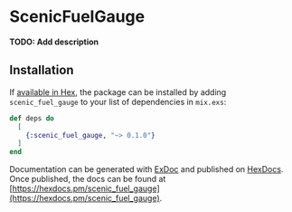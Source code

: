 # ScenicFuelGauge

**TODO: Add description**

## Installation

If [available in Hex](https://hex.pm/docs/publish), the package can be installed
by adding `scenic_fuel_gauge` to your list of dependencies in `mix.exs`:

```elixir
def deps do
  [
    {:scenic_fuel_gauge, "~> 0.1.0"}
  ]
end
```

Documentation can be generated with [ExDoc](https://github.com/elixir-lang/ex_doc)
and published on [HexDocs](https://hexdocs.pm). Once published, the docs can
be found at [https://hexdocs.pm/scenic_fuel_gauge](https://hexdocs.pm/scenic_fuel_gauge).

